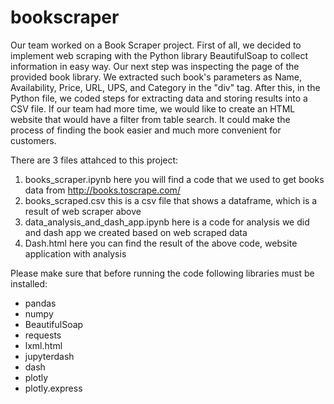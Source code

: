 # bookscraper

Our team worked on a Book Scraper project. First of all, we decided to implement web scraping with the Python library BeautifulSoap to collect information in easy way. Our next step was inspecting the page of the provided book library. We extracted such book's parameters as Name, Availability, Price, URL, UPS, and Category in the "div" tag. After this, in the Python file, we coded steps for extracting data and storing results into a CSV file. If our team had more time, we would like to create an HTML website that would have a filter from table search. It could make the process of finding the book easier and much more convenient for customers.

There are 3 files attahced to this project:
1) books_scraper.ipynb
   here you will find a code that we used to get books data from http://books.toscrape.com/  
2) books_scraped.csv
   this is a csv file that shows a dataframe, which is a result of web scraper above
3) data_analysis_and_dash_app.ipynb
   here is a code for analysis we did and dash app we created based on web scraped data
4) Dash.html
   here you can find the result of the above code, website application with analysis
   
   
Please make sure that before running the code following libraries must be installed:
 - pandas
 - numpy
 - BeautifulSoap
 - requests
 - lxml.html
 - jupyterdash
 - dash
 - plotly
 - plotly.express
 
 
   
   
   

